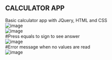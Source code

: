 ## CALCULATOR APP
Basic calculator app with JQuery, HTML and CSS
<br>
![image](https://user-images.githubusercontent.com/69327534/167218489-0f233299-448f-4d16-8ad9-4fb42c895b07.png)
<br>
![image](https://user-images.githubusercontent.com/69327534/167218611-b7500706-a2ca-47a6-a714-6dc8de6f62c9.png)
<br>
#Press equals to sign to see answer
<br>
![image](https://user-images.githubusercontent.com/69327534/167218715-6922c5cc-a6a8-4eab-9566-3b2e3162eb68.png)
<br>
#Error message when no values are read
<br>
![image](https://user-images.githubusercontent.com/69327534/167218760-3202b4a6-69f7-43f4-a0d0-381138e89b43.png)
